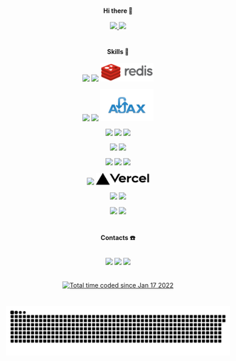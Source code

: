 

<div align="center">
<h1></h1>
<strong>Hi there 👋</strong><br></br>

<a href="https://github.com/i-Lucas">
<img height="150em" src="https://github-readme-stats.vercel.app/api?username=i-Lucas&show_icons=true&theme=dark&include_all_commits=true&count_private=true"/>
<img height="150em" src="https://github-readme-stats.vercel.app/api/top-langs/?username=i-Lucas&layout=compact&langs_count=7&theme=dark"/></a>
</div>

<div width="100%" align="center"><h1></h1>
<strong>Skills 🔧</strong><br></br>

<img src="https://www.vectorlogo.zone/logos/postgresql/postgresql-ar21.svg" target="_blank">
<img src="https://www.vectorlogo.zone/logos/mongodb/mongodb-ar21.svg" target="_blank">
<img src="https://raw.githubusercontent.com/cncf/landscape/876cf1571230d672a095eec23843d4ca3fbe94d4/hosted_logos/redis.svg" width="120px" target="_blank">

<a href="https://github.com/i-Lucas"><img src="https://www.vectorlogo.zone/logos/javascript/javascript-ar21.svg"></a>
<img src="https://www.vectorlogo.zone/logos/typescriptlang/typescriptlang-ar21.svg">
<img width="120px" src="https://raw.githubusercontent.com/JonDotsoy/Vector-Logo/430aec93009f32fd8fa48081eb45e27f24e84f6d/Logos/AJAX/AJAX.svg">

<img src="https://www.vectorlogo.zone/logos/reactjs/reactjs-ar21.svg">
<img src="https://www.vectorlogo.zone/logos/babeljs/babeljs-ar21.svg">
<img src="https://www.vectorlogo.zone/logos/js_webpack/js_webpack-ar21.svg">

<a href=""><img src="https://www.vectorlogo.zone/logos/w3_html5/w3_html5-ar21.svg"></a>
<a href=""><img src="https://www.vectorlogo.zone/logos/w3_css/w3_css-ar21.svg"></a>

<img src="https://www.vectorlogo.zone/logos/nodejs/nodejs-ar21.svg">
<img src="https://www.vectorlogo.zone/logos/expressjs/expressjs-ar21.svg">
<img width="120px" src="https://java-master.com/wp-content/uploads/2019/11/sfw0002-01-REST_Architecture.png">

<a href="https://github.com/i-Lucas"><img src="https://www.vectorlogo.zone/logos/heroku/heroku-ar21.svg"></a>
<img src="https://raw.githubusercontent.com/cncf/landscape/876cf1571230d672a095eec23843d4ca3fbe94d4/hosted_logos/vercel.svg" width="120px">

<img width="120px" src="https://www.vectorlogo.zone/logos/docker/docker-ar21.svg">
<img width="120px" src="https://www.vectorlogo.zone/logos/amazon_aws/amazon_aws-ar21.svg">

<a href = ""><img src="https://www.vectorlogo.zone/logos/linux/linux-ar21.svg"></a>
<a href = ""><img src="https://www.vectorlogo.zone/logos/git-scm/git-scm-ar21.svg"></a>

</div>
<h1></h1>
<div align="center"> 
<strong>Contacts ☎️</strong><br></br>

<a href="https://www.linkedin.com/in/hilucas/"><img src="https://img.shields.io/badge/-LinkedIn-%230077B5?style=for-the-badge&logo=linkedin&logoColor=white" target="_blank"></a> 
<a href="mailto:novo.contato.lucas@gmail.com" target="_blank"><img src="https://img.shields.io/badge/Gmail-D14836?style=for-the-badge&logo=gmail&logoColor=white" target="_blank"></a>
<a href="https://i-lucas.github.io/Website/" target="_blank"><img src="https://img.shields.io/badge/website-D14836?style=for-the-badge&logo=googlechrome&logoColor=white" target="_blank"></a>   
<br></br>
<a href="https://wakatime.com/@f52ac50f-c8e0-4f74-9b43-0db756266fbb"><img src="https://wakatime.com/badge/user/f52ac50f-c8e0-4f74-9b43-0db756266fbb.svg" alt="Total time coded since Jan 17 2022" /></a>

<h1></h1>

![Snake animation](https://github.com/i-Lucas/i-Lucas/blob/output/github-contribution-grid-snake.svg)
</div>

